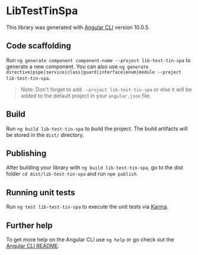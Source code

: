# LibTestTinSpa

This library was generated with [Angular CLI](https://github.com/angular/angular-cli) version 10.0.5.

## Code scaffolding

Run `ng generate component component-name --project lib-test-tin-spa` to generate a new component. You can also use `ng generate directive|pipe|service|class|guard|interface|enum|module --project lib-test-tin-spa`.
> Note: Don't forget to add `--project lib-test-tin-spa` or else it will be added to the default project in your `angular.json` file. 

## Build

Run `ng build lib-test-tin-spa` to build the project. The build artifacts will be stored in the `dist/` directory.

## Publishing

After building your library with `ng build lib-test-tin-spa`, go to the dist folder `cd dist/lib-test-tin-spa` and run `npm publish`.

## Running unit tests

Run `ng test lib-test-tin-spa` to execute the unit tests via [Karma](https://karma-runner.github.io).

## Further help

To get more help on the Angular CLI use `ng help` or go check out the [Angular CLI README](https://github.com/angular/angular-cli/blob/master/README.md).
